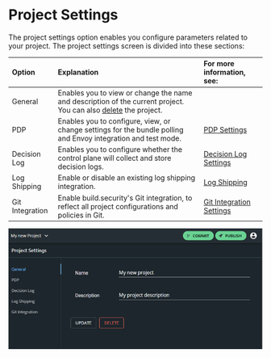 # Project Settings

The project settings option enables you configure parameters related to your project. The project settings screen is divided into these sections:

| Option | Explanation | For more information, see: |
| :--- | :--- | :--- |
| General | Enables you to view or change the name and description of the current project.  You can also [delete](../projects/deleting-a-project.md) the project. |  |
| PDP | Enables you to configure, view, or change settings for the bundle polling and Envoy integration and test mode. | [PDP Settings](pdp-settings.md) |
| Decision Log | Enables you to configure whether the control plane will collect and store decision logs. | [Decision Log Settings](decision-log-settings.md) |
| Log Shipping | Enable or disable an existing log shipping integration. | [Log Shipping](log-shipping.md) |
| Git Integration | Enable build.security's Git integration, to reflect all project configurations and policies in Git. | [Git Integration Settings](git-integration-settings.md) |

![Project settings](../.gitbook/assets/image%20%2815%29.png)




